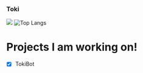 ### Toki

![](https://github-readme-stats.vercel.app/api?username=olliwes&show_icons=true&theme=radical)
![Top Langs](https://github-readme-stats.vercel.app/api/top-langs/?username=olliwes&layout=compact&theme=radical)

# Projects I am working on!

- [x] TokiBot
